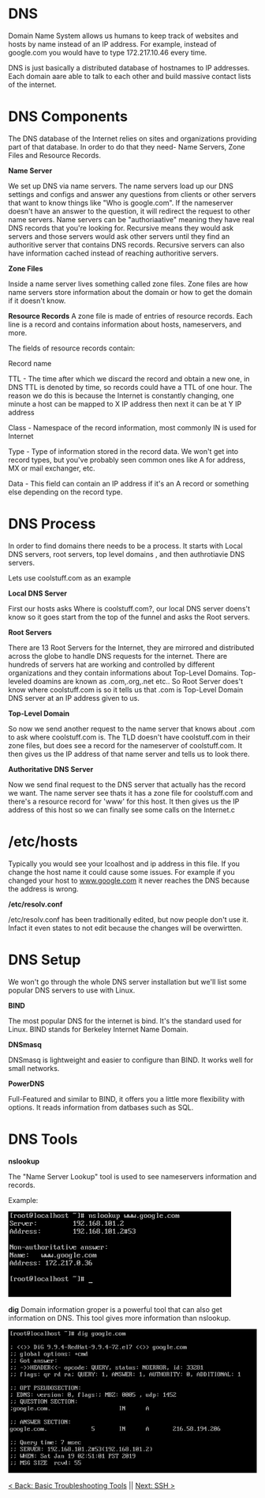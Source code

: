# DNS

Domain Name System allows us humans to keep track of websites and hosts by name instead of an IP address. For example, instead of google.com you would have to type 172.217.10.46 every time.

DNS is just basically a distributed database of hostnames to IP addresses. Each domain aare able to talk to each other and build massive contact lists of the internet.


# DNS Components

The DNS database of the Internet relies on sites and organizations providing part of that database. In order to do that they need- Name Servers, Zone Files and Resource Records.

**Name Server**

We set up DNS via name servers. The name servers load up our DNS settings and configs and answer any questions from clients or other servers that want to  know things like "Who is google.com". If the nameserver doesn't have an answer to the question, it will redirect the request to other name servers. Name servers can be "authoriaative" meaning they have real DNS records that you're looking for. Recursive means they would ask servers and those servers would ask other servers until they find an authoritive server that contains DNS records. Recursive servers can also have information cached instead of reaching authoritive servers.

**Zone Files**

Inside a name server lives something called zone files. Zone files are how name servers store information about the domain or how to get the domain if it doesn't know.


**Resource Records**
A zone file is made of entries of resource records. Each line is a record and contains information about hosts, nameservers, and more.

The fields of resource records contain:

Record name

TTL - The time after which we discard the record and obtain a new one, in DNS TTL is denoted by time, so records could have a TTL of one hour. The reason we do this is because the Internet is constantly changing, one minute a host can be mapped to X IP address then next it can be at Y IP address

Class - Namespace of the record information, most commonly IN is used for Internet

Type - Type of information stored in the record data. We won't get into record types, but you've probably seen common ones like A for address, MX or mail exchanger, etc.

Data - This field can contain an IP address if it's an A record or something else depending on the record type.



# DNS Process

In order to find domains there needs to be a process. It starts with Local DNS servers, root servers, top level domains , and then authrotiavie DNS servers.

Lets use coolstuff.com as an example

**Local DNS Server**

First our hosts asks Where is coolstuff.com?, our local DNS server doens't know so it goes start from the top of the funnel and asks the Root servers.

**Root Servers**

There are 13 Root Servers for the Internet, they are mirrored and distributed across the globe to handle DNS requests for the internet. There are hundreds of servers hat are working and controlled by different organizations and they contain informations about Top-Level Domains. Top-leveled doamins are known as .com,.org,.net etc.. So Root Server does't know where coolstuff.com is so it tells us that .com is Top-Level Domain DNS server at an IP address given to us.


**Top-Level Domain**

So now we send another request to the name server that knows about .com to ask where coolstuff.com is.  The TLD doesn't have coolstuff.com in their zone files, but does see a record for the nameserver of coolstuff.com. It then gives us the IP address of that name server and tells us to look there.

**Authoritative DNS Server**

Now we send final request to the DNS server that actually has the record we want. The name server see thats it has a zone file for coolstuff.com and there's a resource record for 'www' for this host. It then gives us the IP address of this host so we can finally see some calls on the Internet.c




# /etc/hosts


Typically you would see your lcoalhost and ip address in this file. If you change the host name it could cause some issues. For example if you changed your host to www.google.com it never reaches the DNS because the address is wrong.

**/etc/resolv.conf**

/etc/resolv.conf has been traditionally edited, but now people don't use it. Infact it even states to not edit because the changes will be overwirtten.

# DNS Setup

We won't go through the whole DNS server installation but we'll list some popular DNS servers to use with Linux.

**BIND**

The most popular DNS for the internet is bind. It's the standard used for Linux. BIND stands for Berkeley Internet Name Domain.


**DNSmasq**

DNSmasq is lightweight and easier to configure than BIND. It works well for small networks.



**PowerDNS**

Full-Featured and similar to BIND, it offers you a little more flexibility with options. It reads information from datbases such as SQL.

# DNS Tools

**nslookup**

The "Name Server Lookup" tool is used to see nameservers information and records.

Example:

![nslookup](https://raw.githubusercontent.com/sxcdennis/Network/master/images/nslookup.png)


**dig**
Domain information groper is a powerful tool that can also get information on DNS. This tool gives more information than nslookup.

![dig](https://raw.githubusercontent.com/sxcdennis/Network/master/images/dig.png)

[< Back: Basic Troubleshooting Tools](https://github.com/sxcdennis/Network/blob/master/Basic%20Trouble%20Shooting%20Tools.md "Basic Troubleshooting Tools") || [Next: SSH >](https://github.com/sxcdennis/Network/blob/master/SSH.md "SSH")
